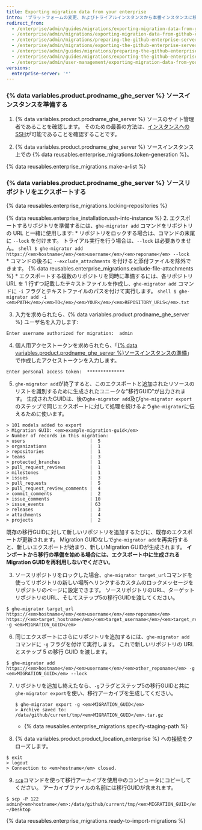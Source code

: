 ```yaml
---
title: Exporting migration data from your enterprise
intro: 'プラットフォームの変更、およびトライアルインスタンスから本番インスタンスに移行するには、インスタンスを準備して、リポジトリをロックし、移行アーカイブを生成することで、{% data variables.product.prodname_ghe_server %} インスタンスから移行データをエクスポートできます。'
redirect_from:
  - /enterprise/admin/guides/migrations/exporting-migration-data-from-github-enterprise/
  - /enterprise/admin/migrations/exporting-migration-data-from-github-enterprise-server
  - /enterprise/admin/migrations/preparing-the-github-enterprise-server-source-instance
  - /enterprise/admin/migrations/exporting-the-github-enterprise-server-source-repositories
  - /enterprise/admin/guides/migrations/preparing-the-github-enterprise-source-instance/
  - /enterprise/admin/guides/migrations/exporting-the-github-enterprise-source-repositories/
  - /enterprise/admin/user-management/exporting-migration-data-from-your-enterprise
versions:
  enterprise-server: '*'
---
```


### {% data variables.product.prodname_ghe_server %} ソースインスタンスを準備する

1. {% data variables.product.prodname_ghe_server %} ソースのサイト管理者であることを確認します。 そのための最善の方法は、[インスタンスへのSSH](/enterprise/admin/guides/installation/accessing-the-administrative-shell-ssh/)が可能であることを確認することです。

2. {% data variables.product.prodname_ghe_server %} ソースインスタンス上での {% data reusables.enterprise_migrations.token-generation %}。

{% data reusables.enterprise_migrations.make-a-list %}

### {% data variables.product.prodname_ghe_server %} ソースリポジトリをエクスポートする

{% data reusables.enterprise_migrations.locking-repositories %}

{% data reusables.enterprise_installation.ssh-into-instance %}
2. エクスポートするリポジトリを準備するには、`ghe-migrator add` コマンドをリポジトリの URL と一緒に使用します:
    * リポジトリをロックする場合は、コマンドの末尾に `--lock` を付けます。 トライアル実行を行う場合は、`--lock` は必要ありません。
      ```shell
      $ ghe-migrator add https://<em>hostname</em>/<em>username</em>/<em>reponame</em> --lock
      ```
    * コマンドの後ろに `--exclude_attachments` を付けると添付ファイルを除外できます。 {% data reusables.enterprise_migrations.exclude-file-attachments %}
    * エクスポートする複数のリポジトリを同時に準備するには、各リポジトリ URL を 1 行ずつ記載したテキストファイルを作成し、`ghe-migrator add` コマンドに `-i` フラグとテキストファイルのパスを付けて実行します。
      ```shell
      $ ghe-migrator add -i <em>PATH</em>/<em>TO</em>/<em>YOUR</em>/<em>REPOSITORY_URLS</em>.txt
      ```

3. 入力を求められたら、{% data variables.product.prodname_ghe_server %} ユーザ名を入力します:
  ```shell
  Enter username authorized for migration:  admin
  ```
4. 個人用アクセストークンを求められたら、「[{% data variables.product.prodname_ghe_server %}ソースインスタンスの準備](#preparing-the-github-enterprise-server-source-instance)」で作成したアクセストークンを入力します。
  ```shell
  Enter personal access token:  **************
  ```
5. `ghe-migrator add`が終了すると、このエクスポートと追加されたリソースのリストを識別するために生成されたユニークな"移行GUID"が出力されます。 生成されたGUIDは、後の`ghe-migrator add`及び`ghe-migrator export`のステップで同じエクスポートに対して処理を続けるよう`ghe-migrator`に伝えるために使います。
  ```shell
  > 101 models added to export
  > Migration GUID: <em>example-migration-guid</em>
  > Number of records in this migration:
  > users                        |  5
  > organizations                |  1
  > repositories                 |  1
  > teams                        |  3
  > protected_branches           |  1
  > pull_request_reviews         |  1
  > milestones                   |  1
  > issues                       |  3
  > pull_requests                |  5
  > pull_request_review_comments |  4
  > commit_comments              |  2
  > issue_comments               | 10
  > issue_events                 | 63
  > releases                     |  3
  > attachments                  |  4
  > projects                     |  2
  ```
  既存の移行GUIDに対して新しいリポジトリを追加するたびに、既存のエクスポートが更新されます。 Migration GUIDなしで`ghe-migrator add`を再実行すると、新しいエクスポートが始まり、新しいMigration GUIDが生成されます。 **インポートから移行の準備を始める場合には、エクスポート中に生成されるMigration GUIDを再利用しないでください**。

3. ソースリポジトリをロックした場合、`ghe-migrator target_url`コマンドを使ってリポジトリの新しい場所へリンクするカスタムのロックメッセージをリポジトリのページに設定できます。 ソースリポジトリのURL、ターゲットリポジトリのURL、そしてステップ5の移行GUIDを渡してください。

  ```shell
  $ ghe-migrator target_url https://<em>hostname</em>/<em>username</em>/<em>reponame</em> https://<em>target_hostname</em>/<em>target_username</em>/<em>target_reponame</em> -g <em>MIGRATION_GUID</em>
  ```

6. 同じエクスポートにさらにリポジトリを追加するには、`ghe-migrator add` コマンドに `-g` フラグを付けて実行します。 これで新しいリポジトリの URL とステップ 5 の移行 GUID を渡します。
  ```shell
  $ ghe-migrator add https://<em>hostname</em>/<em>username</em>/<em>other_reponame</em> -g <em>MIGRATION_GUID</em> --lock
  ```
7. リポジトリを追加し終えたなら、`-g`フラグとステップ5の移行GUIDと共に`ghe-migrator export`を使い、移行アーカイブを生成してください。
    ```shell
    $ ghe-migrator export -g <em>MIGRATION_GUID</em>
    > Archive saved to: /data/github/current/tmp/<em>MIGRATION_GUID</em>.tar.gz
    ```
    * {% data reusables.enterprise_migrations.specify-staging-path %}

8. {% data variables.product.product_location_enterprise %} への接続をクローズします。
  ```shell
  $ exit
  > logout
  > Connection to <em>hostname</em> closed.
  ```
9. [`scp`](https://linuxacademy.com/blog/linux/ssh-and-scp-howto-tips-tricks#scp)コマンドを使って移行アーカイブを使用中のコンピュータにコピーしてください。 アーカイブファイルの名前には移行GUIDが含まれます。
  ```shell
  $ scp -P 122 admin@<em>hostname</em>:/data/github/current/tmp/<em>MIGRATION_GUID</em>.tar.gz ~/Desktop
  ```
{% data reusables.enterprise_migrations.ready-to-import-migrations %}
